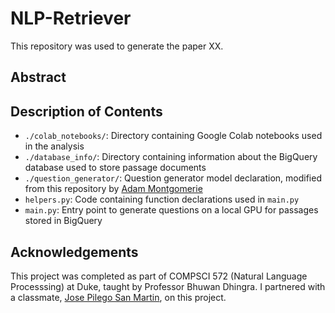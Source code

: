 # NLP-Retriever
This repository was used to generate the paper XX. 

## Abstract



## Description of Contents
- `./colab_notebooks/`: Directory containing Google Colab notebooks used in the analysis
- `./database_info/`: Directory containing information about the BigQuery database used to store passage documents
- `./question_generator/`: Question generator model declaration, modified from this repository by [Adam Montgomerie](https://github.com/AMontgomerie/question_generator)
- `helpers.py`: Code containing function declarations used in `main.py`
- `main.py`: Entry point to generate questions on a local GPU for passages stored in BigQuery

## Acknowledgements

This project was completed as part of COMPSCI 572 (Natural Language Processsing) at Duke, taught by Professor Bhuwan Dhingra. 
I partnered with a classmate, [Jose Pilego San Martin](https://github.com/josePliego), on this project.


